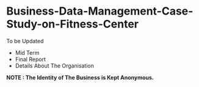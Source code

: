 # Business-Data-Management-Case-Study-on-Fitness-Center
To be Updated
- Mid Term
- Final Report
- Details About The Organisation

**NOTE : The Identity of The Business is Kept Anonymous.**
